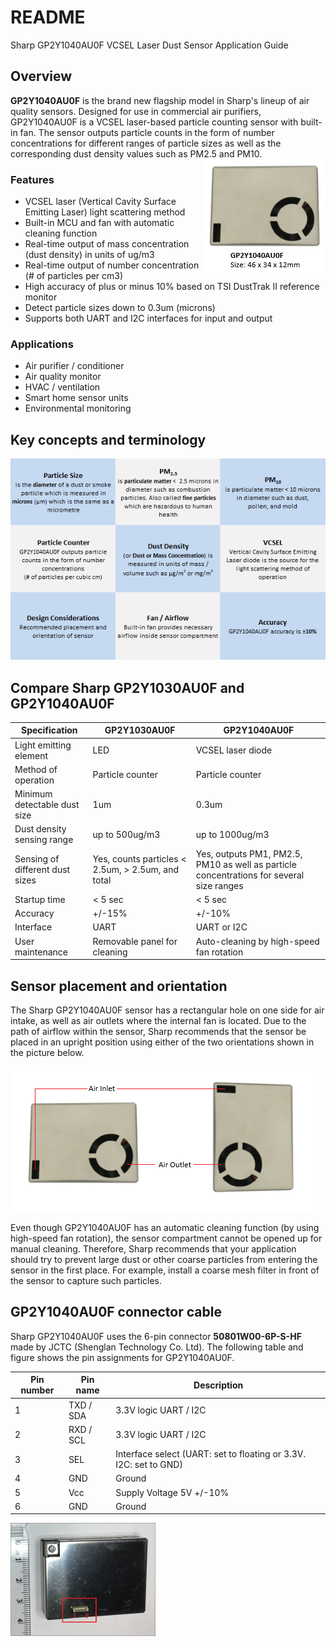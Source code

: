# README
Sharp GP2Y1040AU0F VCSEL Laser Dust Sensor Application Guide

## Overview
**GP2Y1040AU0F** is the brand new flagship model in Sharp's lineup of air quality sensors. 
Designed for use in commercial air purifiers, GP2Y1040AU0F is a VCSEL laser-based particle counting sensor with built-in fan.
The sensor outputs particle counts in the form of number concentrations for different ranges of particle sizes as well as
the corresponding dust density values such as PM2.5 and PM10.
<img align="right" src="https://github.com/sharpsensoruser/sharp-sensor-demos/blob/master/images/sharp_gp2y1040au0f_img.png"></img>

### Features
* VCSEL laser (Vertical Cavity Surface Emitting Laser) light scattering method
* Built-in MCU and fan with automatic cleaning function
* Real-time output of mass concentration (dust density) in units of ug/m3
* Real-time output of number concentration (# of particles per cm3)
* High accuracy of plus or minus 10% based on TSI DustTrak II reference monitor
* Detect particle sizes down to 0.3um (microns)
* Supports both UART and I2C interfaces for input and output

### Applications
* Air purifier / conditioner
* Air quality monitor
* HVAC / ventilation
* Smart home sensor units
* Environmental monitoring

## Key concepts and terminology
![key concepts](https://github.com/sharpsensoruser/sharp-sensor-demos/blob/master/images/sharp_gp2y1040au0f_keyconcepts.png)

## Compare Sharp GP2Y1030AU0F and GP2Y1040AU0F

| Specification | GP2Y1030AU0F | GP2Y1040AU0F |
|---------------|--------------|--------------|
| Light emitting element | LED | VCSEL laser diode |
| Method of operation | Particle counter | Particle counter |
| Minimum detectable dust size | 1um | 0.3um |
| Dust density sensing range | up to 500ug/m3 | up to 1000ug/m3 |
| Sensing of different dust sizes | Yes, counts particles < 2.5um, > 2.5um, and total | Yes, outputs PM1, PM2.5, PM10 as well as particle concentrations for several size ranges |
| Startup time | < 5 sec | < 5 sec |
| Accuracy | +/-15% | +/-10% |
| Interface | UART | UART or I2C |
| User maintenance | Removable panel for cleaning | Auto-cleaning by high-speed fan rotation |

## Sensor placement and orientation
The Sharp GP2Y1040AU0F sensor has a rectangular hole on one side for air intake, as well as air outlets where the internal fan is located. Due to the path of airflow within the sensor, Sharp recommends that the sensor be placed in an upright position using either of the two orientations shown in the picture below.

![recommended sensor orientation](https://github.com/sharpsensoruser/sharp-sensor-demos/blob/master/images/sharp_gp2y1040au0f_placement.png)

Even though GP2Y1040AU0F has an automatic cleaning function (by using high-speed fan rotation), the sensor compartment cannot be opened up for manual cleaning. Therefore, Sharp recommends that your application should try to prevent large dust or other coarse particles from entering the sensor in the first place. For example, install a coarse mesh filter in front of the sensor to capture such particles.

## GP2Y1040AU0F connector cable
Sharp GP2Y1040AU0F uses the 6-pin connector **50801W00-6P-S-HF** made by JCTC (Shenglan Technology Co. Ltd). The following table and figure shows the pin assignments for GP2Y1040AU0F.

| Pin number | Pin name | Description |
|------------|----------|-------------|
| 1 | TXD / SDA | 3.3V logic UART / I2C |
| 2 | RXD / SCL | 3.3V logic UART / I2C |
| 3 | SEL | Interface select (UART: set to floating or 3.3V. I2C: set to GND) |
| 4 | GND | Ground |
| 5 | Vcc | Supply Voltage 5V +/-10% |
| 6 | GND | Ground |

![GP2Y1040AU0F connector](https://github.com/sharpsensoruser/sharp-sensor-demos/blob/master/images/sharp_gp2y1040au0f_connector.png)


